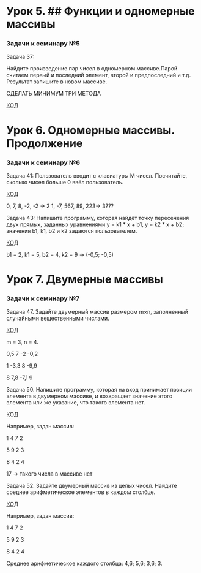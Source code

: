 # Урок 5. ## Функции и одномерные массивы

### Задачи к семинару №5
Задача 37: 

Найдите произведение пар чисел в одномерном массиве.Парой считаем первый и последний элемент, второй и предпоследний и т.д. 
Результат запишите в новом массиве.

СДЕЛАТЬ МИНИМУМ ТРИ МЕТОДА

[КОД](HW5/Program.cs)

# Урок 6. Одномерные массивы. Продолжение

### Задачи к семинару №6

Задача 41: Пользователь вводит с клавиатуры M чисел. Посчитайте, сколько чисел больше 0 ввёл пользователь.

[КОД](Tusk41/Program.cs)

0, 7, 8, -2, -2 -> 2
1, -7, 567, 89, 223-> 3???

Задача 43: Напишите программу, которая найдёт точку пересечения двух прямых, заданных уравнениями y = k1 * x + b1, y = k2 * x + b2; значения b1, k1, b2 и k2 задаются пользователем.

[КОД](Tusk43/Program.cs)

b1 = 2, k1 = 5, b2 = 4, k2 = 9 -> (-0,5; -0,5)

# Урок 7. Двумерные массивы

### Задачи к семинару №7

Задача 47. Задайте двумерный массив размером m×n, заполненный случайными вещественными числами.

[КОД](Tusk4/Program.cs)

m = 3, n = 4.

0,5 7 -2 -0,2

1 -3,3 8 -9,9

8 7,8 -7,1 9

Задача 50. Напишите программу, которая на вход принимает позиции элемента в двумерном массиве, и возвращает значение этого элемента или же указание, что такого элемента нет.

[КОД](Tusk5/Program.cs)

Например, задан массив:

1 4 7 2

5 9 2 3

8 4 2 4

17 -> такого числа в массиве нет

Задача 52. Задайте двумерный массив из целых чисел. Найдите среднее арифметическое элементов в каждом столбце.

[КОД](Tusk5/Program.cs)

Например, задан массив:

1 4 7 2

5 9 2 3

8 4 2 4

Среднее арифметическое каждого столбца: 4,6; 5,6; 3,6; 3.
